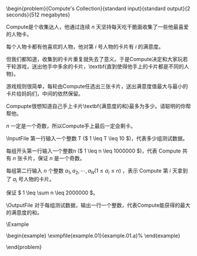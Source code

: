 \begin{problem}{Compute's Collection}{standard input}{standard output}{2 seconds}{512 megabytes}

Compute是个收集达人，他通过连续 $n$ 天坚持每天吃干脆面收集了一些他最喜爱的人物卡。

每个人物卡都有他喜欢的人物，他对第 $i$ 号人物的卡片有 $i$ 的满意度。

但我们都知道，收集到的卡片重复就失去了意义。于是Compute决定和大家玩若干轮游戏，送出他手中多余的卡片，\textbf{直到使得他手上的卡片都是不同的人物}。

游戏规则很简单，每轮由Compute任选出三张卡片，送出满意度值最大与最小的卡片给妈妈们，中间的依然保留。

Compupte很想知道自己手上卡片\textbf{满意度的和}最多为多少。请聪明的你帮帮他。

$n$ 一定是一个奇数，所以Compute手上最后一定会剩卡。

\InputFile
第一行输入一个整数 T ($  1 \leq  T \leq 10 $)，代表多少组测试数据。

每组开头第一行输入一个整数n ($ 1 \leq  n \leq 1000000 $)，代表 Compute 共有 $n$ 张卡片，保证 $n$ 是一个奇数。

每组第二行输入 $n$ 个整数 $a_1, a_2,\cdots,a_N$($1 \leq a_i \leq n$) ，表示 Compute 第 $i$ 天拿到了 $a_i$ 号人物的卡片。

保证 $ 1 \leq  \sum n \leq 2000000 $。

\OutputFile
对于每组测试数据，输出一行一个整数，代表Compute能获得的最大的满意度的和。

\Example

\begin{example}
\exmpfile{example.01}{example.01.a}%
\end{example}

\end{problem}
